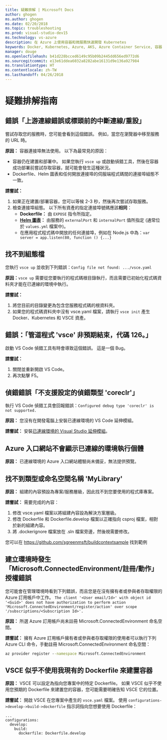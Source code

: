 ```yaml
---
title: 疑難排解 | Microsoft Docs
author: ghogen
ms.author: ghogen
ms.date: 02/20/2018
ms.topic: troubleshooting
ms.prod: visual-studio-dev15
ms.technology: vs-azure
description: 在 Azure 上使用容器和微服務快速開發 Kubernetes
keywords: Docker, Kubernetes, Azure, AKS, Azure Container Service, 容器
manager: douge
ms.openlocfilehash: b41d228bcced6149c95b09b2445dd656ed9772d6
ms.sourcegitcommit: e13e61ddea6032a8282abe16131d9e136a927984
ms.translationtype: HT
ms.contentlocale: zh-TW
ms.lasthandoff: 04/26/2018
---
```

# <a name="troubleshooting-guide"></a>疑難排解指南

## <a name="error-upstream-connect-error-or-disconnectreset-before-headers"></a>錯誤「上游連線錯誤或標頭前的中斷連線/重設」
嘗試存取您的服務時，您可能會看到這個錯誤。 例如，當您在瀏覽器中移至服務的 URL 時。 

**原因：** 容器連接埠無法使用。 以下為最常見的原因： 
* 容器仍在建置和部署中。 如果您執行 `vsce up` 或啟動偵錯工具，然後在容器成功部署前嘗試存取容器，就可能會發生這種狀況。
* Dockerfile、Helm 圖表和任何開放連接埠的伺服端程式碼間的連接埠組態不一致。

**請嘗試：**
1. 如果正在建置/部署容器，您可以等候 2-3 秒，然後再次嘗試存取服務。 
1. 檢查連接埠組態。 以下所有資產的指定連接埠號碼應該**相同**：
    * **Dockerfile：** 由 `EXPOSE` 指令所指定。
    * **[Helm 圖表](https://docs.helm.sh)：** 由服務的 `externalPort` 和 `internalPort` 值所指定 (通常位於 `values.yml` 檔案中)。
    * 在應用程式程式碼中開放的任何連接埠，例如在 Node.js 中為：`var server = app.listen(80, function () {...}`


## <a name="config-file-not-found"></a>找不到組態檔
您執行 `vsce up` 並收到下列錯誤：`Config file not found: .../vsce.yaml`

**原因：**`vsce up` 需要從您要執行的程式碼根目錄執行，而且需要已初始化程式碼資料夾才能在已連線的環境中執行。

**請嘗試：**
1. 將您目前的目錄變更為包含您服務程式碼的根資料夾。 
1. 如果您的程式碼資料夾中沒有 vsce.yaml 檔案，請執行 `vsce init` 產生 Docker、Kubernetes 和 VSCE 資產。

## <a name="error-the-pipe-program-vsce-exited-unexpectedly-with-code-126"></a>錯誤：「管道程式 'vsce' 非預期結束，代碼 126。」
啟動 VS Code 偵錯工具有時會導致這個錯誤。 這是一個 Bug。

**請嘗試：**
1. 關閉並重新開啟 VS Code。
2. 再次點擊 F5。


## <a name="debugging-error-configured-debug-type-coreclr-is-not-supported"></a>偵錯錯誤「不支援設定的偵錯類型 'coreclr'」
執行 VS Code 偵錯工具會回報錯誤：`Configured debug type 'coreclr' is not supported.`

**原因：** 您沒有在開發電腦上安裝已連線環境的 VS Code 延伸模組。

**請嘗試：** 安裝[已連線環境的 Visual Studio 延伸模組](get-started-netcore-01.md#get-kubernetes-debugging-for-vs-code)。


## <a name="the-azure-portal-doesnt-show-connected-environment-instances"></a>Azure 入口網站不會顯示已連線的環境執行個體

**原因：** 已連線環境的 Azure 入口網站體驗尚未備妥，無法提供預覽。


## <a name="the-type-or-namespace-name-mylibrary-could-not-be-found"></a>找不到類型或命名空間名稱 'MyLibrary'

**原因：** 組建的內容預設為專案/服務層級，因此找不到您要使用的程式庫專案。

**請嘗試：** 需要完成的內容：
1. 修改 vsce.yaml 檔案以將組建內容設為解決方案層級。
2. 修改 Dockerfile 和 Dockerfile.develop 檔案以正確指向 csproj 檔案，相對於新的組建內容。
3. 將 .dockerignore 檔案放在 .sln 檔案旁邊，然後視需要修改。

您可以在 https://github.com/sgreenmsft/buildcontextsample 找到範例

## <a name="microsoftconnectedenvironmentregisteraction-authorization-error-when-creating-an-environment"></a>建立環境時發生「Microsoft.ConnectedEnvironment/註冊/動作」授權錯誤
您可能會在管理環境時看到下列錯誤，而且您是在沒有擁有者或參與者存取權限的 Azure 訂用帳戶中工作。
`The client '<User email/Id>' with object id '<Guid>' does not have authorization to perform action 'Microsoft.ConnectedEnvironment/register/action' over scope '/subscriptions/<Subscription Id>'.`

**原因：** 所選 Azure 訂用帳戶尚未註冊 Microsoft.ConnectedEnvironment 命名空間。

**請嘗試：** 擁有 Azure 訂用帳戶擁有者或參與者存取權限的使用者可以執行下列 Azure CLI 命令，手動註冊 Microsoft.ConnectedEnvironment 命名空間：

```cmd
az provider register --namespace Microsoft.ConnectedEnvironment
```

## <a name="vsce-doesnt-seem-to-use-my-existing-dockerfile-to-build-a-container"></a>VSCE 似乎不使用我現有的 Dockerfile 來建置容器 

**原因：** VSCE 可以設定為指向您專案中的特定 Dockerfile。 如果 VSCE 似乎不使用您預期的 Dockerfile 來建置您的容器，您可能需要明確告知 VSCE 它的位置。 

**請嘗試：** 開啟 VSCE 在您專案中產生的 `vsce.yaml` 檔案。 使用 `configurations->develop->build->dockerfile` 指示詞指向您想要使用 Dockerfile：

```
...
configurations:
  develop:
    build:
      dockerfile: Dockerfile.develop
```
